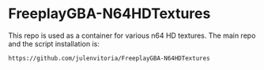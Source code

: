 # FreeplayGBA-N64HDTextures

This repo is used as a container for various n64 HD textures. The main repo and the script installation is:

    https://github.com/julenvitoria/FreeplayGBA-N64HDTextures